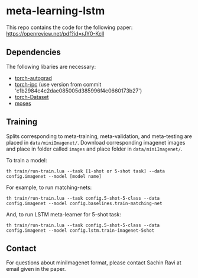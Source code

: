 # meta-learning-lstm
This repo contains the code for the following paper:
https://openreview.net/pdf?id=rJY0-Kcll 

## Dependencies
The following libaries are necessary:
* [torch-autograd](https://github.com/twitter/torch-autograd)
* [torch-ipc](https://github.com/twitter/torch-ipc) (use version from commit 'c1b2984c4c2dae085005d385996f4c0660173b27')
* [torch-Dataset](https://github.com/twitter/torch-dataset)
* [moses](https://github.com/Yonaba/Moses)

## Training
Splits corresponding to meta-training, meta-validation, and meta-testing are 
placed in `data/miniImagenet/`. Download corresponding imagenet images and
place in folder called `images` and place folder in `data/miniImagenet/`.

To train a model:
```
th train/run-train.lua --task [1-shot or 5-shot task] --data config.imagenet --model [model name]
```

For example, to run matching-nets:
```
th train/run-train.lua --task config.5-shot-5-class --data config.imagenet --model config.baselines.train-matching-net
```

And, to run LSTM meta-learner for 5-shot task:
```
th train/run-train.lua --task config.5-shot-5-class --data config.imagenet --model config.lstm.train-imagenet-5shot
```

## Contact 
For questions about miniImagenet format, please contact Sachin Ravi at email given in the paper. 
